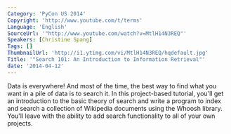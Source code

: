 ```yaml
---
Category: 'PyCon US 2014'
Copyright: 'http://www.youtube.com/t/terms'
Language: 'English'
SourceUrl: '"http://www.youtube.com/watch?v=MtlH14N3REQ"'
Speakers: [Christine Spang]
Tags: []
ThumbnailUrl: 'http://i1.ytimg.com/vi/MtlH14N3REQ/hqdefault.jpg'
Title: '"Search 101: An Introduction to Information Retrieval"'
date: '2014-04-12'
---
```

Data is everywhere! And most of the time, the best way to find what you want in a pile of data is to search it. In this project-based tutorial, you'll get an introduction to the basic theory of search and write a program to index and search a collection of Wikipedia documents using the Whoosh library. You'll leave with the ability to add search functionality to all of your own projects.